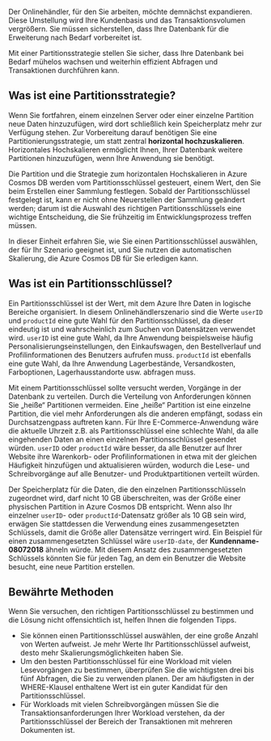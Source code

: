 Der Onlinehändler, für den Sie arbeiten, möchte demnächst expandieren. Diese Umstellung wird Ihre Kundenbasis und das Transaktionsvolumen vergrößern. Sie müssen sicherstellen, dass Ihre Datenbank für die Erweiterung nach Bedarf vorbereitet ist.

Mit einer Partitionsstrategie stellen Sie sicher, dass Ihre Datenbank bei Bedarf mühelos wachsen und weiterhin effizient Abfragen und Transaktionen durchführen kann.

## <a name="what-is-a-partition-strategy"></a>Was ist eine Partitionsstrategie?

Wenn Sie fortfahren, einem einzelnen Server oder einer einzelne Partition neue Daten hinzuzufügen, wird dort schließlich kein Speicherplatz mehr zur Verfügung stehen. Zur Vorbereitung darauf benötigen Sie eine Partitionierungsstrategie, um statt zentral **horizontal hochzuskalieren**. Horizontales Hochskalieren ermöglicht Ihnen, Ihrer Datenbank weitere Partitionen hinzuzufügen, wenn Ihre Anwendung sie benötigt.

Die Partition und die Strategie zum horizontalen Hochskalieren in Azure Cosmos DB werden vom Partitionsschlüssel gesteuert, einem Wert, den Sie beim Erstellen einer Sammlung festlegen. Sobald der Partitionsschlüssel festgelegt ist, kann er nicht ohne Neuerstellen der Sammlung geändert werden; darum ist die Auswahl des richtigen Partitionsschlüssels eine wichtige Entscheidung, die Sie frühzeitig im Entwicklungsprozess treffen müssen.  

In dieser Einheit erfahren Sie, wie Sie einen Partitionsschlüssel auswählen, der für Ihr Szenario geeignet ist, und Sie nutzen die automatischen Skalierung, die Azure Cosmos DB für Sie erledigen kann.

## <a name="what-is-a-partition-key"></a>Was ist ein Partitionsschlüssel?

Ein Partitionsschlüssel ist der Wert, mit dem Azure Ihre Daten in logische Bereiche organisiert. In diesem Onlinehändlerszenario sind die Werte `userID` und `productId` eine gute Wahl für den Partitionsschlüssel, da dieser eindeutig ist und wahrscheinlich zum Suchen von Datensätzen verwendet wird. `userID` ist eine gute Wahl, da Ihre Anwendung beispielsweise häufig Personalisierungseinstellungen, den Einkaufswagen, den Bestellverlauf und Profilinformationen des Benutzers aufrufen muss. `productId` ist ebenfalls eine gute Wahl, da Ihre Anwendung Lagerbestände, Versandkosten, Farboptionen, Lagerhausstandorte usw. abfragen muss.

Mit einem Partitionsschlüssel sollte versucht werden, Vorgänge in der Datenbank zu verteilen. Durch die Verteilung von Anforderungen können Sie „heiße“ Partitionen vermeiden. Eine „heiße“ Partition ist eine einzelne Partition, die viel mehr Anforderungen als die anderen empfängt, sodass ein Durchsatzengpass auftreten kann. Für Ihre E-Commerce-Anwendung wäre die aktuelle Uhrzeit z.B. als Partitionsschlüssel eine schlechte Wahl, da alle eingehenden Daten an einen einzelnen Partitionsschlüssel gesendet würden. `userID` oder `productId` wäre besser, da alle Benutzer auf Ihrer Website ihre Warenkorb- oder Profilinformationen in etwa mit der gleichen Häufigkeit hinzufügen und aktualisieren würden, wodurch die Lese- und Schreibvorgänge auf alle Benutzer- und Produktpartitionen verteilt würden.

Der Speicherplatz für die Daten, die den einzelnen Partitionsschlüsseln zugeordnet wird, darf nicht 10 GB überschreiten, was der Größe einer physischen Partition in Azure Cosmos DB entspricht. Wenn also Ihr einzelner `userID`- oder `productId`-Datensatz größer als 10 GB sein wird, erwägen Sie stattdessen die Verwendung eines zusammengesetzten Schlüssels, damit die Größe aller Datensätze verringert wird. Ein Beispiel für einen zusammengesetzten Schlüssel wäre `userID-date`, der **Kundenname-08072018** ähneln würde. Mit diesem Ansatz des zusammengesetzten Schlüssels könnten Sie für jeden Tag, an dem ein Benutzer die Website besucht, eine neue Partition erstellen.

## <a name="best-practices"></a>Bewährte Methoden

Wenn Sie versuchen, den richtigen Partitionsschlüssel zu bestimmen und die Lösung nicht offensichtlich ist, helfen Ihnen die folgenden Tipps.

- Sie können einen Partitionsschlüssel auswählen, der eine große Anzahl von Werten aufweist. Je mehr Werte Ihr Partitionsschlüssel aufweist, desto mehr Skalierungsmöglichkeiten haben Sie.
- Um den besten Partitionsschlüssel für eine Workload mit vielen Lesevorgängen zu bestimmen, überprüfen Sie die wichtigsten drei bis fünf Abfragen, die Sie zu verwenden planen. Der am häufigsten in der WHERE-Klausel enthaltene Wert ist ein guter Kandidat für den Partitionsschlüssel.
- Für Workloads mit vielen Schreibvorgängen müssen Sie die Transaktionsanforderungen Ihrer Workload verstehen, da der Partitionsschlüssel der Bereich der Transaktionen mit mehreren Dokumenten ist.
